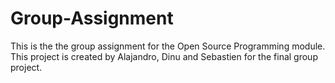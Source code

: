 # Group-Assignment
This is the the group assignment for the Open Source Programming module. This project is created by Alajandro, Dinu and Sebastien for the final group project.
